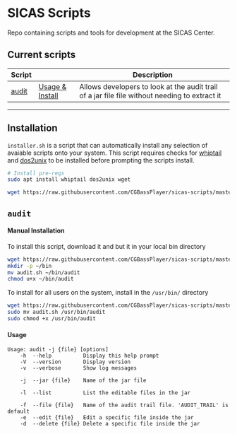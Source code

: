 # SICAS Scripts

Repo containing scripts and tools for development at the SICAS Center. 

## Current scripts

| Script |  | Description | 
| --- | --- | --- |
| [audit](https://github.com/CGBassPlayer/sicas-scripts/blob/master/audit.sh) | [Usage & Install](#audit) | Allows developers to look at the audit trail of a jar file file without needing to extract it |
---

## Installation
`installer.sh` is a script that can automatically install any selection of avaiable scripts onto your system. This script requires checks for [whiptail](https://linux.die.net/man/1/whiptail) and [dos2unix](https://linux.die.net/man/1/dos2unix) to be installed before prompting the scripts install.
```bash
# Install pre-reqs
sudo apt install whiptail dos2unix wget

wget https://raw.githubusercontent.com/CGBassPlayer/sicas-scripts/master/installer.sh -O - | bash
```

## `audit`
#### Manual Installation
To install this script, download it and but it in your local bin directory
```bash
wget https://raw.githubusercontent.com/CGBassPlayer/sicas-scripts/master/audit.sh
mkdir -p ~/bin
mv audit.sh ~/bin/audit
chmod u+x ~/bin/audit
```

To install for all users on the system, install in the `/usr/bin/` directory
```bash
wget https://raw.githubusercontent.com/CGBassPlayer/sicas-scripts/master/audit.sh
sudo mv audit.sh /usr/bin/audit
sudo chmod +x /usr/bin/audit
```
#### Usage
```
Usage: audit -j {file} [options]
    -h  --help          Display this help prompt
    -V  --version       Display version
    -v  --verbose       Show log messages

    -j  --jar {file}    Name of the jar file

    -l  --list          List the editable files in the jar

    -f  --file {file}   Name of the audit trail file. 'AUDIT_TRAIL' is default
    -e  --edit {file}   Edit a specific file inside the jar
    -d  --delete {file} Delete a specific file inside the jar
```
